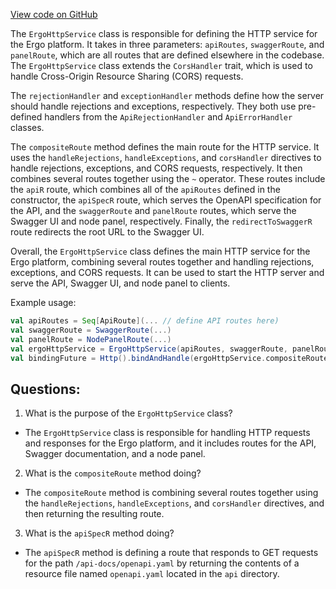 [View code on GitHub](https://github.com/ergoplatform/ergo/src/main/scala/org/ergoplatform/http/ErgoHttpService.scala)

The `ErgoHttpService` class is responsible for defining the HTTP service for the Ergo platform. It takes in three parameters: `apiRoutes`, `swaggerRoute`, and `panelRoute`, which are all routes that are defined elsewhere in the codebase. The `ErgoHttpService` class extends the `CorsHandler` trait, which is used to handle Cross-Origin Resource Sharing (CORS) requests.

The `rejectionHandler` and `exceptionHandler` methods define how the server should handle rejections and exceptions, respectively. They both use pre-defined handlers from the `ApiRejectionHandler` and `ApiErrorHandler` classes.

The `compositeRoute` method defines the main route for the HTTP service. It uses the `handleRejections`, `handleExceptions`, and `corsHandler` directives to handle rejections, exceptions, and CORS requests, respectively. It then combines several routes together using the `~` operator. These routes include the `apiR` route, which combines all of the `apiRoutes` defined in the constructor, the `apiSpecR` route, which serves the OpenAPI specification for the API, and the `swaggerRoute` and `panelRoute` routes, which serve the Swagger UI and node panel, respectively. Finally, the `redirectToSwaggerR` route redirects the root URL to the Swagger UI.

Overall, the `ErgoHttpService` class defines the main HTTP service for the Ergo platform, combining several routes together and handling rejections, exceptions, and CORS requests. It can be used to start the HTTP server and serve the API, Swagger UI, and node panel to clients. 

Example usage:

```scala
val apiRoutes = Seq[ApiRoute](... // define API routes here)
val swaggerRoute = SwaggerRoute(...)
val panelRoute = NodePanelRoute(...)
val ergoHttpService = ErgoHttpService(apiRoutes, swaggerRoute, panelRoute)
val bindingFuture = Http().bindAndHandle(ergoHttpService.compositeRoute, "localhost", 8080)
```
## Questions: 
 1. What is the purpose of the `ErgoHttpService` class?
- The `ErgoHttpService` class is responsible for handling HTTP requests and responses for the Ergo platform, and it includes routes for the API, Swagger documentation, and a node panel.

2. What is the `compositeRoute` method doing?
- The `compositeRoute` method is combining several routes together using the `handleRejections`, `handleExceptions`, and `corsHandler` directives, and then returning the resulting route.

3. What is the `apiSpecR` method doing?
- The `apiSpecR` method is defining a route that responds to GET requests for the path `/api-docs/openapi.yaml` by returning the contents of a resource file named `openapi.yaml` located in the `api` directory.